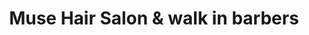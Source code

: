 ---
title: "Muse Hair Salon & walk in barbers"
url: /portlethen/muse-hair-salon-and-walk-in-barbers/
shop: hairdresser
---